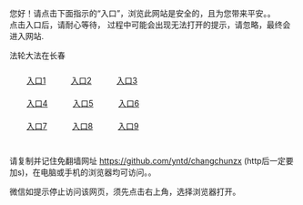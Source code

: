 您好！请点击下面指示的“入口”，浏览此网站是安全的，且为您带来平安。。 <br/>
点击入口后，请耐心等待， 过程中可能会出现无法打开的提示，请忽略，最终会进入网站. </br>

法轮大法在长春<br/>
<div style="padding:10px"><a style="margin:20px" target="_blank" href="https://dm9amjvlwmh24.cloudfront.net/2Qpsp?ixcjv" id="ccLink1" rel="nofollow">入口1</a> <a target="_blank" style="margin:20px" href="https://d1j3xvdngbdzpr.cloudfront.net/2Qpsp?qgczsj" id="ccLink2" rel="nofollow">入口2</a> <a style="margin:20px" target="_blank" href="https://d2fqmdyayg5sgq.cloudfront.net/2Qpsp?iusxljyk" id="ccLink3" rel="nofollow">入口3</a></div>

<div style="padding:10px" ><a style="margin:20px" target="_blank" href="https://dm9amjvlwmh24.cloudfront.net/2Qpsp?ixcjv" id="ccLink4" rel="nofollow">入口4</a> <a style="margin:20px" href="https://d1j3xvdngbdzpr.cloudfront.net/2Qpsp?qgczsj" target="_blank" id="ccLink5" rel="nofollow">入口5</a> <a style="margin:20px" href="https://d2fqmdyayg5sgq.cloudfront.net/2Qpsp?iusxljyk" target="_blank" id="ccLink6" rel="nofollow">入口6</a></div>

<div style="padding:10px"><a style="margin:20px" target="_blank" href="https://dm9amjvlwmh24.cloudfront.net/2Qpsp?ixcjv" id="ccLink7" rel="nofollow">入口7</a> <a style="margin:20px" href="https://d1j3xvdngbdzpr.cloudfront.net/2Qpsp?qgczsj" target="_blank" id="ccLink8" rel="nofollow">入口8</a> <a style="margin:20px" target="_blank" href="https://d2fqmdyayg5sgq.cloudfront.net/2Qpsp?iusxljyk" id="ccLink9" rel="nofollow">入口9</a></div>

<br/>



请复制并记住免翻墙网址 https://github.com/yntd/changchunzx (http后一定要加s)，在电脑或手机的浏览器均可访问。。<br/>

微信如提示停止访问该网页，须先点击右上角，选择浏览器打开。
